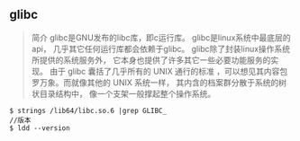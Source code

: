 
## glibc

>简介
glibc是GNU发布的libc库，即c运行库。
glibc是linux系统中最底层的api，
几乎其它任何运行库都会依赖于glibc。
glibc除了封装linux操作系统所提供的系统服务外，
它本身也提供了许多其它一些必要功能服务的实现。
由于 glibc 囊括了几乎所有的 UNIX 通行的标准
，可以想见其内容包罗万象。而就像其他的 UNIX 系统一样，
其内含的档案群分散于系统的树状目录结构中，
像一个支架一般撑起整个操作系统。

```linux
$ strings /lib64/libc.so.6 |grep GLIBC_
//版本
$ ldd --version
```